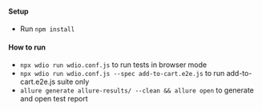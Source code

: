 #### Setup
+ Run ``npm install``

#### How to run
+ ``npx wdio run wdio.conf.js`` to run tests in browser mode
+ ``npx wdio run wdio.conf.js --spec add-to-cart.e2e.js`` to run add-to-cart.e2e.js suite only
+ ``allure generate allure-results/ --clean && allure open`` to generate and open test report
